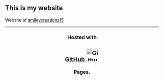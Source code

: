 <h2>This is my website</h2>
<p>Website of <a href="https://github.com/smileycreations15/">smileycreations15</a></p>
<hr>
<h3 align="center">Hosted with <a href="https://github.com/"><h3 align="center">GitHub <img src="https://github.githubassets.com/images/icons/emoji/octocat.png" alt="Github Octocat" height="42" width="42"></img>
</a></h3>Pages.</h3>

